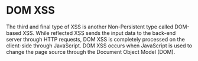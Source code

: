 # DOM XSS
The third and final type of XSS is another Non-Persistent type called DOM-based XSS. While reflected XSS sends the input data to the back-end server through HTTP requests, DOM XSS is completely processed on the client-side through JavaScript. DOM XSS occurs when JavaScript is used to change the page source through the Document Object Model (DOM).
